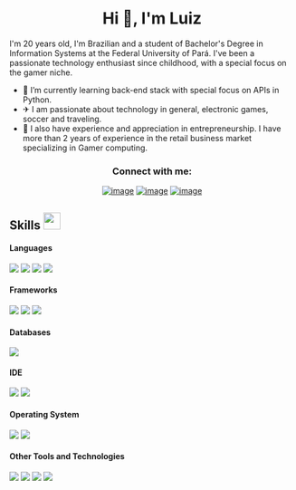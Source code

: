 <h1 align="center">Hi 👋, I'm Luiz</h1>

I'm 20 years old, I'm Brazilian and a student of Bachelor's Degree in Information Systems at the Federal University of Pará. I've been a passionate technology enthusiast since childhood, with a special focus on the gamer niche.

- 🌱 I’m currently learning back-end stack with special focus on APIs in Python.
- ✈ I am passionate about technology in general, electronic games, soccer and traveling.
- 🤔 I also have experience and appreciation in entrepreneurship. I have more than 2 years of experience in the retail business market specializing in Gamer computing.

<h3 align="center">Connect with me:</h3>
<div align="center">

[![image](https://img.shields.io/badge/LinkedIn-0077B5?style=for-the-badge&logo=linkedin&logoColor=white)](https://www.linkedin.com/in/luizrodgs)
[![image](https://img.shields.io/badge/Instagram-E4405F?style=for-the-badge&logo=instagram&logoColor=white)](https://www.instagram.com/luizrodgs/)
[![image](https://img.shields.io/badge/Gmail-D14836?style=for-the-badge&logo=gmail&logoColor=white)](mailto:luizrodgs1@gmail.com)
  
</div>

## Skills <img src="https://media.giphy.com/media/iY8CRBdQXODJSCERIr/giphy.gif" width="30px">&nbsp; 

<h4> Languages </h4>
<span> 
  <img src="https://img.shields.io/badge/HTML5-E34F26?style=for-the-badge&logo=html5&logoColor=white">
  <img src="https://img.shields.io/badge/CSS3-1572B6?style=for-the-badge&logo=css3&logoColor=white">
  <img src="https://img.shields.io/badge/python-%2314354C.svg?style=for-the-badge&logo=python&logoColor=white">
  <img src="https://img.shields.io/badge/javascript-%23323330.svg?style=for-the-badge&logo=javascript&logoColor=%23F7DF1E">
</span>

<h4> Frameworks </h4>
<span>
  <img src="https://img.shields.io/badge/Bootstrap-563D7C?style=for-the-badge&logo=bootstrap&logoColor=white">
  <img src="https://camo.githubusercontent.com/4997da138c199f068032dccf3ec9ef35c5aa9996ccbb42d87b47d9704c342153/68747470733a2f2f696d672e736869656c64732e696f2f62616467652f2d446a616e676f2d677265656e3f6c6f676f3d646a616e676f26436f6c6f723d7768697465">
  <img src="https://camo.githubusercontent.com/0379d9f182312f494be0f1ce13d4682618d2cef2d781866f49cb18c51008cf91/687474703a2f2f696d672e736869656c64732e696f2f62616467652f2d466c61736b2d77686974653f7374796c653d666c61742d737175617265266c6f676f3d666c61736b266c6f676f436f6c6f723d626c61636b">
</span>

<h4> Databases </h4>
<span>
  <img src="https://img.shields.io/badge/MySQL-00000F?style=for-the-badge&logo=mysql&logoColor=white">
</span>

<h4> IDE </h4>
<span>
<img src="https://img.shields.io/badge/Visual_Studio_Code-0078D4?style=for-the-badge&logo=visual%20studio%20code&logoColor=white">
<img src="https://camo.githubusercontent.com/956a8046f5e0b85f5224ce25a61225ed7d7ffa2b8bf14698f038bb991b4cea2e/68747470733a2f2f696d672e736869656c64732e696f2f62616467652f2d5079436861726d2d3337373641423f7374796c653d666c6174266c6f676f3d507974686f6e266c6f676f436f6c6f723d7768697465">

<h4> Operating System </h4>
<span>
  <img src="https://img.shields.io/badge/Linux-FCC624?style=for-the-badge&logo=linux&logoColor=black">
  <img src="https://img.shields.io/badge/Windows-0078D6?style=for-the-badge&logo=windows&logoColor=white">
</span>

<h4> Other Tools and Technologies </h4>
<span>
  <img src="https://img.shields.io/badge/Git-F05032?style=for-the-badge&logo=git&logoColor=white">
  <img src="https://img.shields.io/badge/Postman-FF6C37?style=for-the-badge&logo=Postman&logoColor=white">
  <img src="https://img.shields.io/badge/Markdown-000000?style=for-the-badge&logo=markdown&logoColor=white">
  <img src="https://img.shields.io/badge/json-5E5C5C?style=for-the-badge&logo=json&logoColor=white">
</span>

<br>
